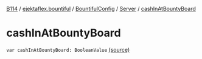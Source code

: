 [B114](../../../index.md) / [ejektaflex.bountiful](../../index.md) / [BountifulConfig](../index.md) / [Server](index.md) / [cashInAtBountyBoard](./cash-in-at-bounty-board.md)

# cashInAtBountyBoard

`var cashInAtBountyBoard: BooleanValue` [(source)](https://github.com/ejektaflex/Bountiful/tree/develop/src/main/kotlin/ejektaflex/bountiful/BountifulConfig.kt#L87)
